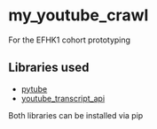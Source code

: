 # my_youtube_crawl

For the EFHK1 cohort prototyping

## Libraries used

- [pytube](https://github.com/nficano/pytube)
- [youtube_transcript_api](https://github.com/jdepoix/youtube-transcript-api)

Both libraries can be installed via pip